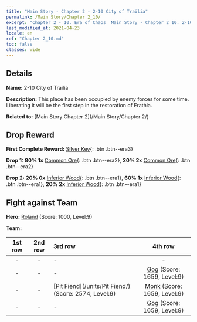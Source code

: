 ```yaml
---
title: "Main Story - Chapter 2 - 2-10 City of Trailia"
permalink: /Main Story/Chapter 2_10/
excerpt: "Chapter 2 - 10. Era of Chaos  Main Story - Chapter 2_10. 2-10 City of Trailia"
last_modified_at: 2021-04-23
locale: en
ref: "Chapter 2_10.md"
toc: false
classes: wide
---
```


## Details

 **Name:** 2-10 City of Trailia

 **Description:** This place has been occupied by enemy forces for some time. Liberating it will be the first step in the restoration of Erathia.

 **Related to:** [Main Story Chapter 2](/Main Story/Chapter 2/)

## Drop Reward

 **First Complete Reward:** [Silver Key](/Items/con_693/){: .btn .btn--era3}

 **Drop 1:** **80% 1x** [Common Ore](/Items/mat_6/){: .btn .btn--era2}, **20% 2x** [Common Ore](/Items/mat_6/){: .btn .btn--era2}

 **Drop 2:** **20% 0x** [Inferior Wood](/Items/mat_1/){: .btn .btn--era1}, **60% 1x** [Inferior Wood](/Items/mat_1/){: .btn .btn--era1}, **20% 2x** [Inferior Wood](/Items/mat_1/){: .btn .btn--era1}


## Fight against Team
 **Hero:** [Roland](/heroes/Roland/) (Score: 1000, Level:9)

 **Team:**


  | 1st row | 2nd row | 3rd row | 4th row |
  |:----:|:----:|:----|:----:|
  | - | - | - | - |
  | - | - | - | [Gog](/units/Gog/) (Score: 1659, Level:9)  |
  | - | - | [Pit Fiend](/units/Pit Fiend/) (Score: 2574, Level:9)  | [Monk](/units/Monk/) (Score: 1659, Level:9)  |
  | - | - | - | [Gog](/units/Gog/) (Score: 1659, Level:9)  |


